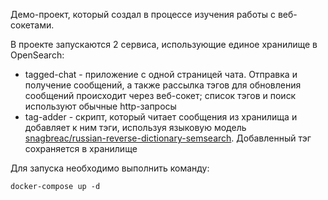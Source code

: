 Демо-проект, который создал в процессе изучения работы с веб-сокетами.

В проекте запускаются 2 сервиса, использующие единое хранилище в OpenSearch:
- tagged-chat - приложение с одной страницей чата. Отправка и получение сообщений, а также рассылка тэгов для обновления сообщений происходит через веб-сокет; список тэгов и поиск используют обычные http-запросы
- tag-adder - скрипт, который читает сообщения из хранилища и добавляет к ним тэги, используя языковую модель [snagbreac/russian-reverse-dictionary-semsearch](https://huggingface.co/snagbreac/russian-reverse-dictionary-semsearch). Добавленный тэг сохраняется в хранилище

Для запуска необходимо выполнить команду:

```docker-compose up -d```